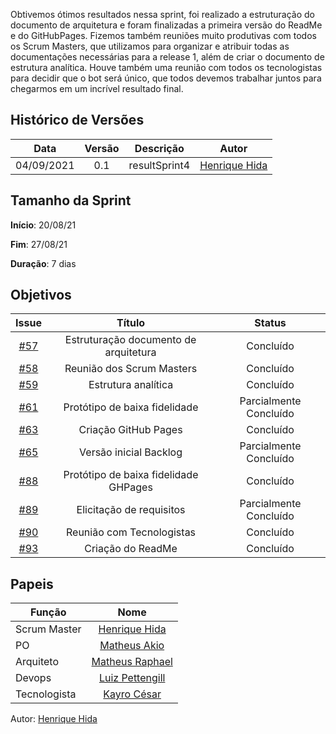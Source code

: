 ﻿---
layout: page_slowbrows
tag: slowbrows
---

Obtivemos ótimos resultados nessa sprint, foi realizado a estruturação do documento de arquitetura e foram finalizadas a primeira versão do ReadMe e do GitHubPages.
Fizemos também reuniões muito produtivas com todos os Scrum Masters, que utilizamos para organizar e atribuir todas as documentações necessárias para a release 1, além de criar o documento de estrutura analítica.
Houve também uma reunião com todos os tecnologistas para decidir que o bot será único, que todos devemos trabalhar juntos para chegarmos em um incrível resultado final.

## Histórico de Versões

| Data       | Versão | Descrição                      | Autor             |
| :--------: | :----: | :----------:                   | :---------------: |
| 04/09/2021 |    0.1   | resultSprint4 | [Henrique Hida](https://github.com/HenriqueHida)|

## Tamanho da Sprint

**Início**: 20/08/21

**Fim**: 27/08/21

**Duração**: 7 dias

## Objetivos

| Issue |            Título            |        Status       | 
|:-------:|:----------------------------:|:-----------------------------:|
| [#57](https://github.com/fga-eps-mds/2021-1-Bot/issues/57) | Estruturação documento de arquitetura | Concluído 
| [#58](https://github.com/fga-eps-mds/2021-1-Bot/issues/58) | Reunião dos Scrum Masters |Concluído 
| [#59](https://github.com/fga-eps-mds/2021-1-Bot/issues/59) | Estrutura analítica |Concluído 
| [#61](https://github.com/fga-eps-mds/2021-1-Bot/issues/61) | Protótipo de baixa fidelidade | Parcialmente Concluído 
| [#63](https://github.com/fga-eps-mds/2021-1-Bot/issues/63) | Criação GitHub Pages | Concluído 
| [#65](https://github.com/fga-eps-mds/2021-1-Bot/issues/65) | Versão inicial Backlog | Parcialmente Concluído 
| [#88](https://github.com/fga-eps-mds/2021-1-Bot/issues/88) |  Protótipo de baixa fidelidade GHPages| Concluído 
| [#89](https://github.com/fga-eps-mds/2021-1-Bot/issues/89) |  Elicitação de requisitos| Parcialmente Concluído 
| [#90](https://github.com/fga-eps-mds/2021-1-Bot/issues/90) | Reunião com Tecnologistas |Concluído 
| [#93](https://github.com/fga-eps-mds/2021-1-Bot/issues/93) | Criação do ReadMe |Concluído 


## Papeis

|      Função      |            Nome            |
|------------------|:--------------------------:|
| Scrum Master | [Henrique Hida](https://github.com/HenriqueHida) |
| PO | [Matheus Akio](https://github.com/matheusakio) |
| Arquiteto | [Matheus Raphael](https://github.com/matheusrazor) |
| Devops | [Luiz Pettengill](https://github.com/LuizPettengill) |
| Tecnologista | [Kayro César](https://github.com/kayrocesar)

Autor: [Henrique Hida](https://github.com/HenriqueHida)
